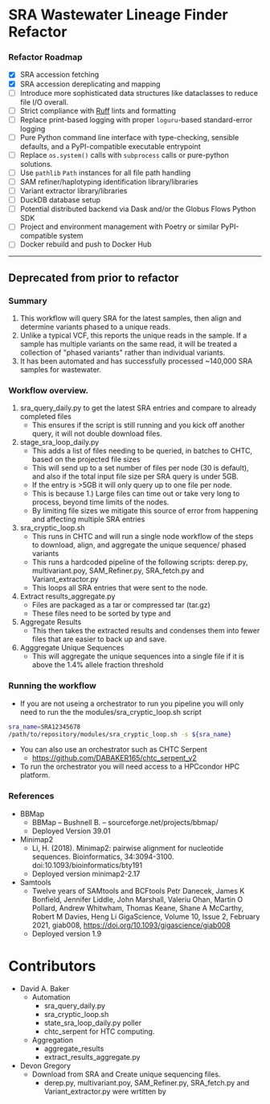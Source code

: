 # SRA Wastewater Lineage Finder Refactor

### Refactor Roadmap

- [x] SRA accession fetching
- [x] SRA accession dereplicating and mapping
- [ ] Introduce more sophisticated data structures like dataclasses to reduce file I/O overall.
- [ ] Strict compliance with [Ruff](https://docs.astral.sh/ruff/rules/) lints and formatting
- [ ] Replace print-based logging with proper `loguru`-based standard-error logging
- [ ] Pure Python command line interface with type-checking, sensible defaults, and a PyPI-compatible executable entrypoint
- [ ] Replace `os.system()` calls with `subprocess` calls or pure-python solutions.
- [ ] Use `pathlib` `Path` instances for all file path handling
- [ ] SAM refiner/haplotyping identification library/libraries
- [ ] Variant extractor library/libraries
- [ ] DuckDB database setup
- [ ] Potential distributed backend via Dask and/or the Globus Flows Python SDK
- [ ] Project and environment management with Poetry or similar PyPI-compatible system
- [ ] Docker rebuild and push to Docker Hub

---

## Deprecated from prior to refactor

### Summary

1. This workflow will query SRA for the latest samples, then align and determine variants phased to a unique reads.
2. Unlike a typical VCF, this reports the unique reads in the sample. If a sample has multiple variants on the same read, it will be treated a collection of "phased variants" rather than individual variants.
3. It has been automated and has successfully processed ~140,000 SRA samples for wastewater.

### Workflow overview.

1. sra_query_daily.py to get the latest SRA entries and compare to already completed files
   - This ensures if the script is still running and you kick off another query, it will not double download files.
2. stage_sra_loop_daily.py
   - This adds a list of files needing to be queried, in batches to CHTC, based on the projected file sizes
   - This will send up to a set number of files per node (30 is default), and also if the total input file size per SRA query is under 5GB.
   - If the entry is >5GB it will only query up to one file per node.
   - This is because 1.) Large files can time out or take very long to process, beyond time limits of the nodes.
   - By limiting file sizes we mitigate this source of error from happening and affecting multiple SRA entries
3. sra_cryptic_loop.sh
   - This runs in CHTC and will run a single node workflow of the steps to download, align, and aggregate the unique sequence/ phased variants
   - This runs a hardcoded pipeline of the following scripts: derep.py, multivariant.poy, SAM_Refiner.py, SRA_fetch.py and Variant_extractor.py
   - This loops all SRA entries that were sent to the node.
4. Extract results_aggregate.py
   - Files are packaged as a tar or compressed tar (tar.gz)
   - These files need to be sorted by type and
5. Aggregate Results
   - This then takes the extracted results and condenses them into fewer files that are easier to back up and save.
6. Agggregate Unique Sequences
   - This will aggregate the unique sequences into a single file if it is above the 1.4% allele fraction threshold

### Running the workflow

- If you are not useing a orchestrator to run you pipeline you will only need to run the the modules/sra_cryptic_loop.sh script

```bash
sra_name=SRA12345678
/path/to/repository/modules/sra_cryptic_loop.sh -s ${sra_name}

```

- You can also use an orchestrator such as CHTC Serpent
  - https://github.com/DABAKER165/chtc_serpent_v2
- To run the orchestrator you will need access to a HPCcondor HPC platform.

### References

- BBMap
  - BBMap – Bushnell B. – sourceforge.net/projects/bbmap/
  - Deployed Version 39.01
- Minimap2
  - Li, H. (2018). Minimap2: pairwise alignment for nucleotide sequences. Bioinformatics, 34:3094-3100. doi:10.1093/bioinformatics/bty191
  - Deployed version minimap2-2.17
- Samtools
  - Twelve years of SAMtools and BCFtools
    Petr Danecek, James K Bonfield, Jennifer Liddle, John Marshall, Valeriu Ohan, Martin O Pollard, Andrew Whitwham, Thomas Keane, Shane A McCarthy, Robert M Davies, Heng Li
    GigaScience, Volume 10, Issue 2, February 2021, giab008, https://doi.org/10.1093/gigascience/giab008
  - Deployed version 1.9

# Contributors

- David A. Baker
  - Automation
    - sra_query_daily.py
    - sra_cryptic_loop.sh
    - state_sra_loop_daily.py poller
    - chtc_serpent for HTC computing.
  - Aggregation
    - aggregate_results
    - extract_results_aggregate.py
- Devon Gregory
  - Download from SRA and Create unique sequencing files.
    - derep.py, multivariant.poy, SAM_Refiner.py, SRA_fetch.py and Variant_extractor.py were wrtitten by
